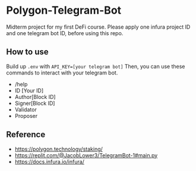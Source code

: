 # Polygon-Telegram-Bot
Midterm project for my first DeFi course.
Please apply one infura project ID and one telegram bot ID, before using this repo.

## How to use
Build up `.env` with `API_KEY=[your telegram bot]`
Then, you can use these commands to interact with your telegram bot.
- /help
- ID [Your ID]
- Author[Block ID]
- Signer[Block ID]
- Validator
- Proposer

## Reference
- https://polygon.technology/staking/
- https://replit.com/@JacobLower3/TelegramBot-1#main.py
- https://docs.infura.io/infura/
